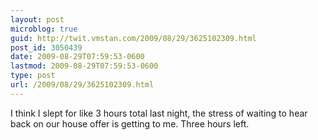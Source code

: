 ```yaml
---
layout: post
microblog: true
guid: http://twit.vmstan.com/2009/08/29/3625102309.html
post_id: 3050439
date: 2009-08-29T07:59:53-0600
lastmod: 2009-08-29T07:59:53-0600
type: post
url: /2009/08/29/3625102309.html
---
```

I think I slept for like 3 hours total last night, the stress of waiting to hear back on our house offer is getting to me. Three hours left.
